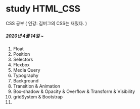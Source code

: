 # study HTML_CSS

CSS 공부 ( 인강: 김버그의 CSS는 재밌다. )

##### 2020년 4월 14일 ~ 

1. Float
2. Position
3. Selectors
4. Flexbox
5. Media Query
6. Typography
7. Background
8. Transition & Animation
9. Box-shadow & Opacity & Overflow & Transform & Visibility
10. gridSystem & Bootstrap
11. 